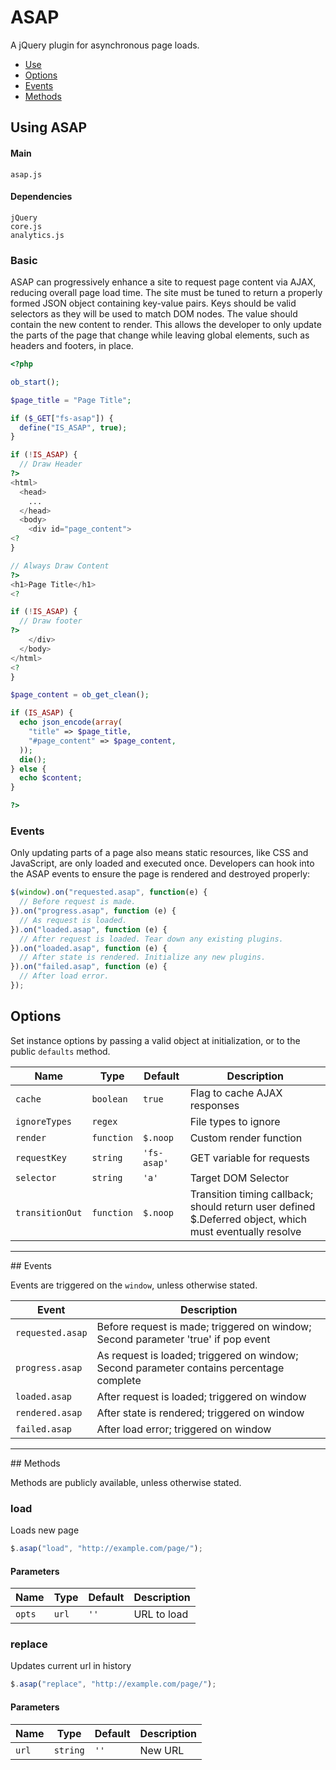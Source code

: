 # ASAP

A jQuery plugin for asynchronous page loads.

<!-- HEADER END -->

<!-- NAV START -->

* [Use](#use)
* [Options](#options)
* [Events](#events)
* [Methods](#methods)

<!-- NAV END -->

<!-- DEMO BUTTON -->

<a name="use"></a>

## Using ASAP


#### Main

```markup
asap.js
```


#### Dependencies

```markup
jQuery
core.js
analytics.js
```

### Basic

ASAP can progressively enhance a site to request page content via AJAX, reducing overall page load time. The site must be tuned to return a properly formed JSON object containing key-value pairs. Keys should be valid selectors as they will be used to match DOM nodes. The value should contain the new content to render. This allows the developer to only update the parts of the page that change while leaving global elements, such as headers and footers, in place.

```php
<?php

ob_start();

$page_title = "Page Title";

if ($_GET["fs-asap"]) {
  define("IS_ASAP", true);
}

if (!IS_ASAP) {
  // Draw Header
?>
<html>
  <head>
    ...
  </head>
  <body>
    <div id="page_content">
<?
}

// Always Draw Content
?>
<h1>Page Title</h1>
<?

if (!IS_ASAP) {
  // Draw footer
?>
    </div>
  </body>
</html>
<?
}

$page_content = ob_get_clean();

if (IS_ASAP) {
  echo json_encode(array(
    "title" => $page_title,
    "#page_content" => $page_content,
  ));
  die();
} else {
  echo $content;
}

?>
```

### Events

Only updating parts of a page also means static resources, like CSS and JavaScript, are only loaded and executed once. Developers can hook into the ASAP events to ensure the page is rendered and destroyed properly:

```javascript
$(window).on("requested.asap", function(e) {
  // Before request is made.
}).on("progress.asap", function (e) {
  // As request is loaded. 
}).on("loaded.asap", function (e) {
  // After request is loaded. Tear down any existing plugins.
}).on("loaded.asap", function (e) {
  // After state is rendered. Initialize any new plugins.
}).on("failed.asap", function (e) {
  // After load error.
});
```




<a name="options"></a>
## Options

Set instance options by passing a valid object at initialization, or to the public `defaults` method.

| Name | Type | Default | Description |
| --- | --- | --- | --- |
| `cache` | `boolean` | `true` | Flag to cache AJAX responses |
| `ignoreTypes` | `regex` | &nbsp; | File types to ignore |
| `render` | `function` | `$.noop` | Custom render function |
| `requestKey` | `string` | `'fs-asap'` | GET variable for requests |
| `selector` | `string` | `'a'` | Target DOM Selector |
| `transitionOut` | `function` | `$.noop` | Transition timing callback; should return user defined $.Deferred object, which must eventually resolve |

<hr>
<a name="events"></a>
## Events

Events are triggered on the `window`, unless otherwise stated.

| Event | Description |
| --- | --- |
| `requested.asap` | Before request is made; triggered on window; Second parameter 'true' if pop event |
| `progress.asap` | As request is loaded; triggered on window; Second parameter contains percentage complete |
| `loaded.asap` | After request is loaded; triggered on window |
| `rendered.asap` | After state is rendered; triggered on window |
| `failed.asap` | After load error; triggered on window |

<hr>
<a name="methods"></a>
## Methods

Methods are publicly available, unless otherwise stated.

### load

Loads new page

```javascript
$.asap("load", "http://example.com/page/");
```

#### Parameters

| Name | Type | Default | Description |
| --- | --- | --- | --- |
| `opts` | `url` | `''` | URL to load |

### replace

Updates current url in history

```javascript
$.asap("replace", "http://example.com/page/");
```

#### Parameters

| Name | Type | Default | Description |
| --- | --- | --- | --- |
| `url` | `string` | `''` | New URL |

